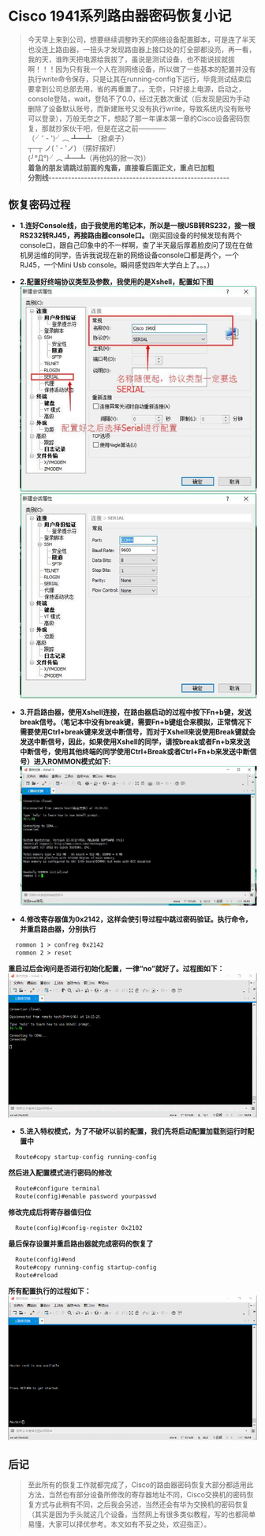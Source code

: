 # Cisco 1941系列路由器密码恢复小记 #
> 今天早上来到公司，想要继续调整昨天的网络设备配置脚本，可是连了半天也没连上路由器，一扭头才发现路由器上接口处的灯全部都没亮，再一看，我的天，谁昨天把电源给我拔了，虽说是测试设备，也不能说拔就拔啊！！！因为只有我一个人在测网络设备，所以做了一些基本的配置并没有执行write命令保存，只是让其在running-config下运行，毕竟测试结束后要拿到公司总部去用，省的再重置了。。无奈，只好接上电源，启动之，console登陆，wait，登陆不了0.0，经过无数次重试（后发现是因为手动删除了设备默认账号，而新建账号又没有执行write，导致系统内没有账号可以登录），万般无奈之下，想起了那一年课本第一章的Cisco设备密码恢复，那就抄家伙干吧，但是在这之前————  
（╯' - ')╯︵ ┻━┻ （掀桌子）  
┬─┬ ノ( ' - 'ノ) （摆好摆好）  
(╯°Д°)╯︵ ┻━┻（再他妈的掀一次)）  
**着急的朋友请跳过前面的鬼畜，直接看后面正文，重点已加粗**  
**分割线--------------------------------------------------------**

## 恢复密码过程 ##
* **1.连好Console线，由于我使用的笔记本，所以是一根USB转RS232，接一根RS232转RJ45，再接路由器console口。**（刚买回设备的时候发现有两个console口，跟自己印象中的不一样啊，查了半天最后厚着脸皮问了现在在做机房运维的同学，告诉我说现在新的网络设备console口都是两个，一个RJ45，一个Mini Usb console。瞬间感觉四年大学白上了。。。）

* **2.配置好终端协议类型及参数，我使用的是Xshell，配置如下图**  
![Xshell配置](/Code/Img/NetWork/Cisco/Xshell_config1.jpg)  
![Xshell配置](/Code/Img/NetWork/Cisco/Xshell_config2.jpg)  

* **3.开启路由器，使用Xshell连接，在路由器启动的过程中按下Fn+b键，发送break信号。（笔记本中没有break键，需要Fn+b键组合来模拟，正常情况下需要使用Ctrl+break键来发送中断信号，而对于Xshell来说使用Break键就会发送中断信号，因此，如果使用Xshell的同学，请按break或者Fn+b来发送中断信号，使用其他终端的同学使用Ctrl+Break或者Ctrl+Fn+b来发送中断信号）进入ROMMON模式如下:**  
![Xshell配置](/Code/Img/NetWork/Cisco/ROMMON_MODE.jpg)

* **4.修改寄存器值为0x2142，这样会使引导过程中跳过密码验证。执行命令，并重启路由器，分别执行**
```
  rommon 1 > confreg 0x2142
  rommon 2 > reset
```
**重启过后会询问是否进行初始化配置，一律“no”就好了。过程图如下：**  
![Xshell配置](/Code/Img/NetWork/Cisco/ROMMON_MODE.gif)

* **5.进入特权模式，为了不破坏以前的配置，我们先将启动配置加载到运行时配置中**
```
  Route#copy startup-config running-config
```
**然后进入配置模式进行密码的修改**
```
  Route#configure terminal
  Route(config)#enable password yourpasswd
```
**修改完成后将寄存器值归位**
```
  Route(config)#config-register 0x2102
```
**最后保存设置并重启路由器就完成密码的恢复了**
```
  Route(config)#end
  Route#copy running-config startup-config
  Route#reload
```
**所有配置执行的过程如下：**  
![Xshell配置](/Code/Img/NetWork/Cisco/Recovery_passwd.gif)

## 后记 ##
> 至此所有的恢复工作就都完成了，Cisco的路由器密码恢复大部分都适用此方法，当然也有部分设备所修改的寄存器地址不同，Cisco交换机的密码恢复方式与此稍有不同，之后我会另述，当然还会有华为交换机的密码恢复（其实是因为手头就这几个设备，当然网上有很多类似教程，写的也都简单易懂，大家可以择优参考。本文如有不妥之处，欢迎指正）。
